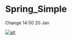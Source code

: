 Spring_Simple
=============
Change 14:50 20 Jan

[![alt](http://nightly.codenvy-stg.com/factory/resources/factory-white.png)](http://nightly.codenvy-stg.com/ide-resources/share/project/artaleks9/Spring)

